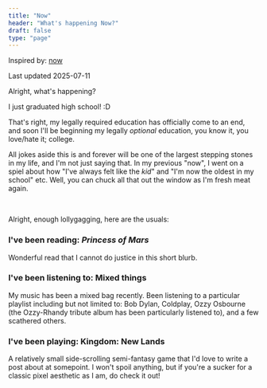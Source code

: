 ```yaml
---
title: "Now"
header: "What's happening Now?"
draft: false
type: "page"
---
```


Inspired by: [now](https://nownownow.com/about)

Last updated 2025-07-11

Alright, what's happening?

I just graduated high school! :D

That's right, my legally required education has officially come to an end, and soon I'll be beginning my legally *optional* education, you know it, you love/hate it; college.

All jokes aside this is and forever will be one of the largest stepping stones in my life, and I'm not just saying that. In my previous "now", I went on a spiel about how "I've always felt like the *kid*" and "I'm now the oldest in my school" etc. Well, you can chuck all that out the window as I'm fresh meat again.

<br>

Alright, enough lollygagging, here are the usuals:

### I've been reading: *Princess of Mars*

Wonderful read that I cannot do justice in this short blurb.

### I've been listening to: Mixed things

My music has been a mixed bag recently. Been listening to a particular playlist including but not limited to: Bob Dylan, Coldplay, Ozzy Osbourne (the Ozzy-Rhandy tribute album has been particularly listened to), and a few scathered others.

### I've been playing: Kingdom: New Lands

A relatively small side-scrolling semi-fantasy game that I'd love to write a post about at somepoint. I won't spoil anything, but if you're a sucker for a classic pixel aesthetic as I am, do check it out!